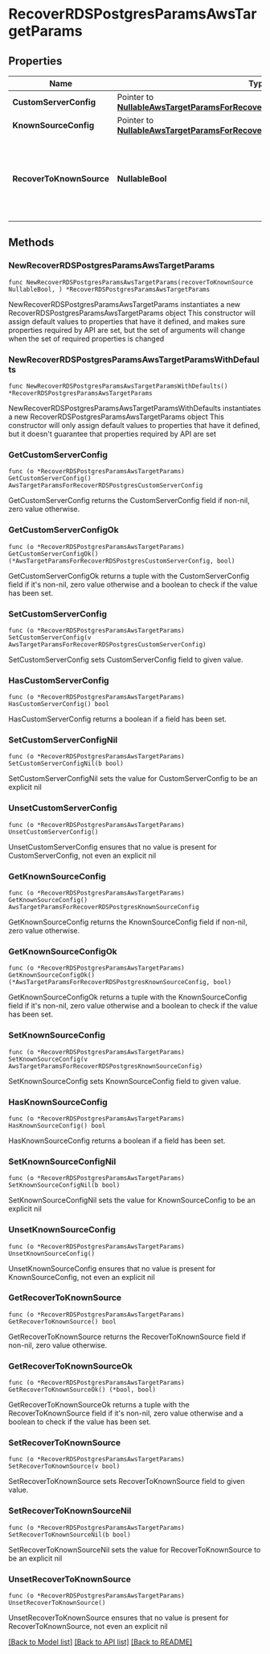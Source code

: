# RecoverRDSPostgresParamsAwsTargetParams

## Properties

Name | Type | Description | Notes
------------ | ------------- | ------------- | -------------
**CustomServerConfig** | Pointer to [**NullableAwsTargetParamsForRecoverRDSPostgresCustomServerConfig**](AwsTargetParamsForRecoverRDSPostgresCustomServerConfig.md) |  | [optional] 
**KnownSourceConfig** | Pointer to [**NullableAwsTargetParamsForRecoverRDSPostgresKnownSourceConfig**](AwsTargetParamsForRecoverRDSPostgresKnownSourceConfig.md) |  | [optional] 
**RecoverToKnownSource** | **NullableBool** | Specifies whether the recovery should be performed to a known or a custom target. | 

## Methods

### NewRecoverRDSPostgresParamsAwsTargetParams

`func NewRecoverRDSPostgresParamsAwsTargetParams(recoverToKnownSource NullableBool, ) *RecoverRDSPostgresParamsAwsTargetParams`

NewRecoverRDSPostgresParamsAwsTargetParams instantiates a new RecoverRDSPostgresParamsAwsTargetParams object
This constructor will assign default values to properties that have it defined,
and makes sure properties required by API are set, but the set of arguments
will change when the set of required properties is changed

### NewRecoverRDSPostgresParamsAwsTargetParamsWithDefaults

`func NewRecoverRDSPostgresParamsAwsTargetParamsWithDefaults() *RecoverRDSPostgresParamsAwsTargetParams`

NewRecoverRDSPostgresParamsAwsTargetParamsWithDefaults instantiates a new RecoverRDSPostgresParamsAwsTargetParams object
This constructor will only assign default values to properties that have it defined,
but it doesn't guarantee that properties required by API are set

### GetCustomServerConfig

`func (o *RecoverRDSPostgresParamsAwsTargetParams) GetCustomServerConfig() AwsTargetParamsForRecoverRDSPostgresCustomServerConfig`

GetCustomServerConfig returns the CustomServerConfig field if non-nil, zero value otherwise.

### GetCustomServerConfigOk

`func (o *RecoverRDSPostgresParamsAwsTargetParams) GetCustomServerConfigOk() (*AwsTargetParamsForRecoverRDSPostgresCustomServerConfig, bool)`

GetCustomServerConfigOk returns a tuple with the CustomServerConfig field if it's non-nil, zero value otherwise
and a boolean to check if the value has been set.

### SetCustomServerConfig

`func (o *RecoverRDSPostgresParamsAwsTargetParams) SetCustomServerConfig(v AwsTargetParamsForRecoverRDSPostgresCustomServerConfig)`

SetCustomServerConfig sets CustomServerConfig field to given value.

### HasCustomServerConfig

`func (o *RecoverRDSPostgresParamsAwsTargetParams) HasCustomServerConfig() bool`

HasCustomServerConfig returns a boolean if a field has been set.

### SetCustomServerConfigNil

`func (o *RecoverRDSPostgresParamsAwsTargetParams) SetCustomServerConfigNil(b bool)`

 SetCustomServerConfigNil sets the value for CustomServerConfig to be an explicit nil

### UnsetCustomServerConfig
`func (o *RecoverRDSPostgresParamsAwsTargetParams) UnsetCustomServerConfig()`

UnsetCustomServerConfig ensures that no value is present for CustomServerConfig, not even an explicit nil
### GetKnownSourceConfig

`func (o *RecoverRDSPostgresParamsAwsTargetParams) GetKnownSourceConfig() AwsTargetParamsForRecoverRDSPostgresKnownSourceConfig`

GetKnownSourceConfig returns the KnownSourceConfig field if non-nil, zero value otherwise.

### GetKnownSourceConfigOk

`func (o *RecoverRDSPostgresParamsAwsTargetParams) GetKnownSourceConfigOk() (*AwsTargetParamsForRecoverRDSPostgresKnownSourceConfig, bool)`

GetKnownSourceConfigOk returns a tuple with the KnownSourceConfig field if it's non-nil, zero value otherwise
and a boolean to check if the value has been set.

### SetKnownSourceConfig

`func (o *RecoverRDSPostgresParamsAwsTargetParams) SetKnownSourceConfig(v AwsTargetParamsForRecoverRDSPostgresKnownSourceConfig)`

SetKnownSourceConfig sets KnownSourceConfig field to given value.

### HasKnownSourceConfig

`func (o *RecoverRDSPostgresParamsAwsTargetParams) HasKnownSourceConfig() bool`

HasKnownSourceConfig returns a boolean if a field has been set.

### SetKnownSourceConfigNil

`func (o *RecoverRDSPostgresParamsAwsTargetParams) SetKnownSourceConfigNil(b bool)`

 SetKnownSourceConfigNil sets the value for KnownSourceConfig to be an explicit nil

### UnsetKnownSourceConfig
`func (o *RecoverRDSPostgresParamsAwsTargetParams) UnsetKnownSourceConfig()`

UnsetKnownSourceConfig ensures that no value is present for KnownSourceConfig, not even an explicit nil
### GetRecoverToKnownSource

`func (o *RecoverRDSPostgresParamsAwsTargetParams) GetRecoverToKnownSource() bool`

GetRecoverToKnownSource returns the RecoverToKnownSource field if non-nil, zero value otherwise.

### GetRecoverToKnownSourceOk

`func (o *RecoverRDSPostgresParamsAwsTargetParams) GetRecoverToKnownSourceOk() (*bool, bool)`

GetRecoverToKnownSourceOk returns a tuple with the RecoverToKnownSource field if it's non-nil, zero value otherwise
and a boolean to check if the value has been set.

### SetRecoverToKnownSource

`func (o *RecoverRDSPostgresParamsAwsTargetParams) SetRecoverToKnownSource(v bool)`

SetRecoverToKnownSource sets RecoverToKnownSource field to given value.


### SetRecoverToKnownSourceNil

`func (o *RecoverRDSPostgresParamsAwsTargetParams) SetRecoverToKnownSourceNil(b bool)`

 SetRecoverToKnownSourceNil sets the value for RecoverToKnownSource to be an explicit nil

### UnsetRecoverToKnownSource
`func (o *RecoverRDSPostgresParamsAwsTargetParams) UnsetRecoverToKnownSource()`

UnsetRecoverToKnownSource ensures that no value is present for RecoverToKnownSource, not even an explicit nil

[[Back to Model list]](../README.md#documentation-for-models) [[Back to API list]](../README.md#documentation-for-api-endpoints) [[Back to README]](../README.md)


